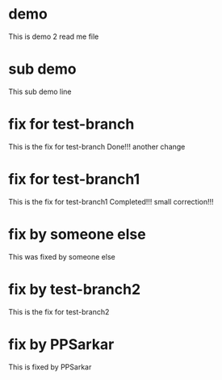 # demo
This is demo 2 read me file

# sub demo
This sub demo line 

# fix for test-branch
This is the fix for test-branch
Done!!!
another change

# fix for test-branch1
This is the fix for test-branch1
Completed!!!
small correction!!!
# fix by someone else
This was fixed by someone else

# fix by test-branch2
This is the fix for test-branch2

# fix by PPSarkar
This is fixed by PPSarkar

